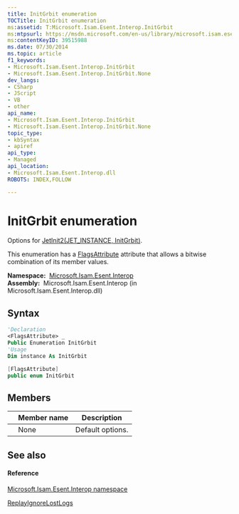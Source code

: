 ```yaml
---
title: InitGrbit enumeration
TOCTitle: InitGrbit enumeration
ms:assetid: T:Microsoft.Isam.Esent.Interop.InitGrbit
ms:mtpsurl: https://msdn.microsoft.com/en-us/library/microsoft.isam.esent.interop.initgrbit(v=EXCHG.10)
ms:contentKeyID: 39515988
ms.date: 07/30/2014
ms.topic: article
f1_keywords:
- Microsoft.Isam.Esent.Interop.InitGrbit
- Microsoft.Isam.Esent.Interop.InitGrbit.None
dev_langs:
- CSharp
- JScript
- VB
- other
api_name: 
- Microsoft.Isam.Esent.Interop.InitGrbit
- Microsoft.Isam.Esent.Interop.InitGrbit.None
topic_type: 
- kbSyntax
- apiref
api_type: 
- Managed
api_location: 
- Microsoft.Isam.Esent.Interop.dll
ROBOTS: INDEX,FOLLOW

---
```


# InitGrbit enumeration

Options for [JetInit2(JET_INSTANCE, InitGrbit)](dn292214\(v=exchg.10\).md).

This enumeration has a [FlagsAttribute](https://docs.microsoft.com/dotnet/api/system.flagsattribute?redirectedfrom=MSDN) attribute that allows a bitwise combination of its member values.

**Namespace:**  [Microsoft.Isam.Esent.Interop](hh596136\(v=exchg.10\).md)  
**Assembly:**  Microsoft.Isam.Esent.Interop (in Microsoft.Isam.Esent.Interop.dll)

## Syntax

``` vb
'Declaration
<FlagsAttribute> _
Public Enumeration InitGrbit
'Usage
Dim instance As InitGrbit
```

``` csharp
[FlagsAttribute]
public enum InitGrbit
```

## Members

<table>
<thead>
<tr class="header">
<th></th>
<th>Member name</th>
<th>Description</th>
</tr>
</thead>
<tbody>
<tr class="odd">
<td></td>
<td>None</td>
<td>Default options.</td>
</tr>
</tbody>
</table>


## See also

#### Reference

[Microsoft.Isam.Esent.Interop namespace](hh596136\(v=exchg.10\).md)

[ReplayIgnoreLostLogs](dn335310\(v=exchg.10\).md)

